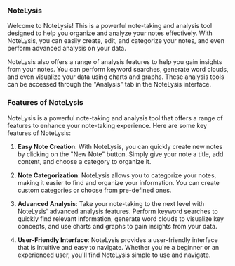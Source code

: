### NoteLysis

Welcome to NoteLysis! This is a powerful note-taking and analysis tool designed to help you organize and analyze your notes effectively. With NoteLysis, you can easily create, edit, and categorize your notes, and even perform advanced analysis on your data.

NoteLysis also offers a range of analysis features to help you gain insights from your notes. You can perform keyword searches, generate word clouds, and even visualize your data using charts and graphs. These analysis tools can be accessed through the "Analysis" tab in the NoteLysis interface.

### Features of NoteLysis

NoteLysis is a powerful note-taking and analysis tool that offers a range of features to enhance your note-taking experience. Here are some key features of NoteLysis:

1. **Easy Note Creation**: With NoteLysis, you can quickly create new notes by clicking on the "New Note" button. Simply give your note a title, add content, and choose a category to organize it.

2. **Note Categorization**: NoteLysis allows you to categorize your notes, making it easier to find and organize your information. You can create custom categories or choose from pre-defined ones.

3. **Advanced Analysis**: Take your note-taking to the next level with NoteLysis' advanced analysis features. Perform keyword searches to quickly find relevant information, generate word clouds to visualize key concepts, and use charts and graphs to gain insights from your data.

4. **User-Friendly Interface**: NoteLysis provides a user-friendly interface that is intuitive and easy to navigate. Whether you're a beginner or an experienced user, you'll find NoteLysis simple to use and navigate.
